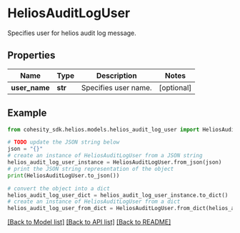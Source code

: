 # HeliosAuditLogUser

Specifies user for helios audit log message.

## Properties

Name | Type | Description | Notes
------------ | ------------- | ------------- | -------------
**user_name** | **str** | Specifies user name. | [optional] 

## Example

```python
from cohesity_sdk.helios.models.helios_audit_log_user import HeliosAuditLogUser

# TODO update the JSON string below
json = "{}"
# create an instance of HeliosAuditLogUser from a JSON string
helios_audit_log_user_instance = HeliosAuditLogUser.from_json(json)
# print the JSON string representation of the object
print(HeliosAuditLogUser.to_json())

# convert the object into a dict
helios_audit_log_user_dict = helios_audit_log_user_instance.to_dict()
# create an instance of HeliosAuditLogUser from a dict
helios_audit_log_user_from_dict = HeliosAuditLogUser.from_dict(helios_audit_log_user_dict)
```
[[Back to Model list]](../README.md#documentation-for-models) [[Back to API list]](../README.md#documentation-for-api-endpoints) [[Back to README]](../README.md)


